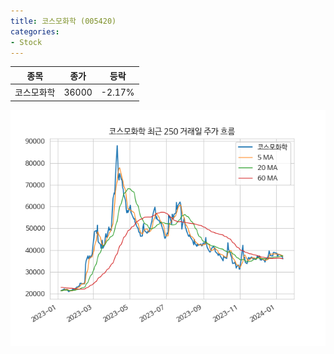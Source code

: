 ```yaml
---
title: 코스모화학 (005420)
categories:
- Stock
---
```


|종목|종가|등락|
|----|----|----|
|코스모화학|36000|-2.17%|

<!-- more -->

![005420](/assets/images/stock/005420.png)